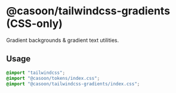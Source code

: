 # @casoon/tailwindcss-gradients (CSS-only)

Gradient backgrounds & gradient text utilities.

## Usage
```css
@import "tailwindcss";
@import "@casoon/tokens/index.css";
@import "@casoon/tailwindcss-gradients/index.css";
```

